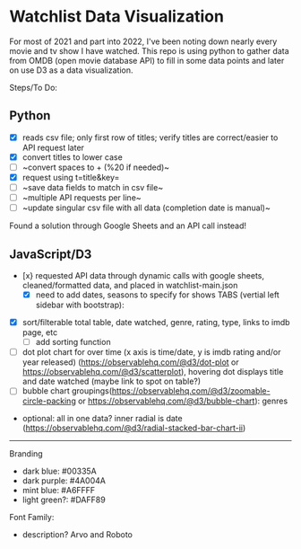 # Watchlist Data Visualization

For most of 2021 and part into 2022, I've been noting down nearly every movie and tv show I have watched. This repo is using python to gather data from OMDB (open movie database API) to fill in some data points and later on use D3 as a data visualization. 

Steps/To Do:

## Python
- [x] reads csv file; only first row of titles; verify titles are correct/easier to API request later 
- [x] convert titles to lower case
- [ ] ~convert spaces to + (%20 if needed)~
- [x] request using t=title&key= 
- [ ] ~save data fields to match in csv file~
- [ ] ~multiple API requests per line~
- [ ] ~update singular csv file with all data (completion date is manual)~

Found a solution through Google Sheets and an API call instead!

## JavaScript/D3
- [x} requested API data through dynamic calls with google sheets, cleaned/formatted data, and placed in watchlist-main.json
  - [x] need to add dates, seasons to specify for shows
TABS (vertial left sidebar with bootstrap):
- [x] sort/filterable total table, date watched, genre, rating, type, links to imdb page, etc
  - [ ] add sorting function
- [ ] dot plot chart for over time (x axis is time/date, y is imdb rating and/or year released) (https://observablehq.com/@d3/dot-plot or https://observablehq.com/@d3/scatterplot), hovering dot displays title and date watched (maybe link to spot on table?)
- [ ] bubble chart groupings(https://observablehq.com/@d3/zoomable-circle-packing or https://observablehq.com/@d3/bubble-chart): genres
- optional: all in one data? inner radial is date (https://observablehq.com/@d3/radial-stacked-bar-chart-ii)

-------------------
Branding
- dark blue: #00335A
- dark purple: #4A004A
- mint blue: #A6FFFF
- light green?: #DAFF89

Font Family:
- description? Arvo and Roboto
<link rel="preconnect" href="https://fonts.googleapis.com">
<link rel="preconnect" href="https://fonts.gstatic.com" crossorigin>
<link href="https://fonts.googleapis.com/css2?family=Arvo&family=Roboto&display=swap" rel="stylesheet">